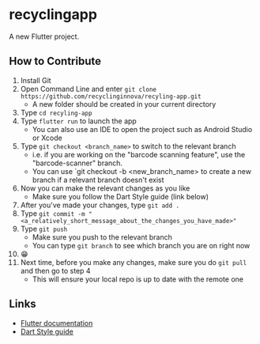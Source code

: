 # recyclingapp

A new Flutter project.

## How to Contribute
1. Install Git
2. Open Command Line and enter `git clone https://github.com/recyclinginnova/recyling-app.git`
	- A new folder should be created in your current directory
3. Type `cd recyling-app`
4. Type `flutter run` to launch the app
	- You can also use an IDE to open the project such as Android Studio or Xcode
5. Type `git checkout <branch_name>` to switch to the relevant branch
	- i.e. if you are working on the "barcode scanning feature", use the "barcode-scanner" branch.
	- You can use `git checkout -b <new_branch_name> to create a new branch if a relevant branch doesn't exist
6. Now you can make the relevant changes as you like
	- Make sure you follow the Dart Style guide (link below)
8. After you've made your changes, type `git add .`
9. Type `git commit -m "<a_relatively_short_message_about_the_changes_you_have_made>"`
10. Type `git push`
	- Make sure you push to the relevant branch
	- You can type `git branch` to see which branch you are on right now
11. 😁 
12. Next time, before you make any changes, make sure you do `git pull` and then go to step 4
	- This will ensure your local repo is up to date with the remote one

## Links
- [Flutter documentation](https://docs.flutter.dev/)
- [Dart Style guide](https://dart.dev/guides/language/effective-dart/style)
